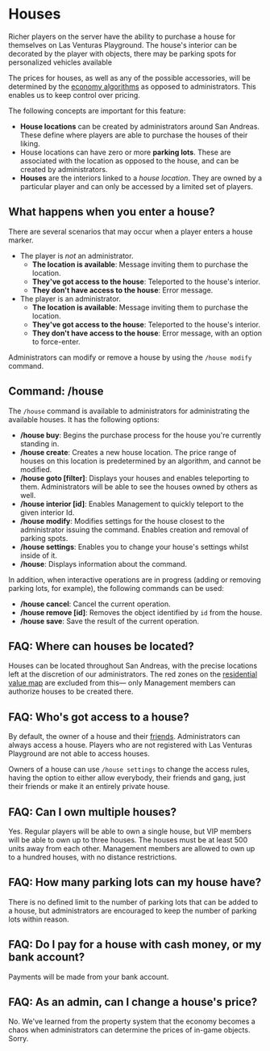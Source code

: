 # Houses
Richer players on the server have the ability to purchase a house for themselves on Las Venturas
Playground. The house's interior can be decorated by the player with objects, there may be parking
spots for personalized vehicles available 

The prices for houses, as well as any of the possible accessories, will be determined by the
[economy algorithms](https://github.com/LVPlayground/playground/tree/master/javascript/features/economy)
as opposed to administrators. This enables us to keep control over pricing.

The following concepts are important for this feature:
  - **House locations** can be created by administrators around San Andreas. These define where
    players are able to purchase the houses of their liking.
  - House locations can have zero or more **parking lots**. These are associated with the
    location as opposed to the house, and can be created by administrators.
  - **Houses** are the interiors linked to a _house location_. They are owned by a particular player
    and can only be accessed by a limited set of players.


## What happens when you enter a house?
There are several scenarios that may occur when a player enters a house marker.

  - The player is _not_ an administrator.
    - **The location is available**: Message inviting them to purchase the location.
    - **They've got access to the house**: Teleported to the house's interior.
    - **They don't have access to the house**: Error message.
  - The player is an administrator.
    - **The location is available**: Message inviting them to purchase the location.
    - **They've got access to the house**: Teleported to the house's interior.
    - **They don't have access to the house**: Error message, with an option to force-enter.

Administrators can modify or remove a house by using the `/house modify` command.


## Command: /house
The `/house` command is available to administrators for administrating the available houses. It has
the following options:

  - **/house buy**: Begins the purchase process for the house you're currently standing in.
  - **/house create**: Creates a new house location. The price range of houses on this location is
    predetermined by an algorithm, and cannot be modified.
  - **/house goto [filter]**: Displays your houses and enables teleporting to them. Administrators
    will be able to see the houses owned by others as well.
  - **/house interior [id]**: Enables Management to quickly teleport to the given interior Id.
  - **/house modify**: Modifies settings for the house closest to the administrator issuing the
    command. Enables creation and removal of parking spots.
  - **/house settings**: Enables you to change your house's settings whilst inside of it.
  - **/house**: Displays information about the command.

In addition, when interactive operations are in progress (adding or removing parking lots, for
example), the following commands can be used:

  - **/house cancel**: Cancel the current operation.
  - **/house remove [id]**: Removes the object identified by `id` from the house.
  - **/house save**: Save the result of the current operation.


## FAQ: Where can houses be located?
Houses can be located throughout San Andreas, with the precise locations left at the discretion of
our administrators. The red zones on the [residential value map](https://sa-mp.nl/tools/visualize-map/)
are excluded from this— only Management members can authorize houses to be created there.


## FAQ: Who's got access to a house?
By default, the owner of a house and their [friends](../friends/). Administrators can always access
a house. Players who are not registered with Las Venturas Playground are not able to access houses.

Owners of a house can use `/house settings` to change the access rules, having the option to either
allow everybody, their friends and gang, just their friends or make it an entirely private house.


## FAQ: Can I own multiple houses?
Yes. Regular players will be able to own a single house, but VIP members will be able to own up to
three houses. The houses must be at least 500 units away from each other. Management members are
allowed to own up to a hundred houses, with no distance restrictions.


## FAQ: How many parking lots can my house have?
There is no defined limit to the number of parking lots that can be added to a house, but
administrators are encouraged to keep the number of parking lots within reason.


## FAQ: Do I pay for a house with cash money, or my bank account?
Payments will be made from your bank account.


## FAQ: As an admin, can I change a house's price?
No. We've learned from the property system that the economy becomes a chaos when administrators can
determine the prices of in-game objects. Sorry.
